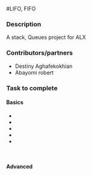 #LIFO, FIFO
### Description
A stack, Queues project for ALX <br />

### Contributors/partners
- Destiny Aghafekokhian
- Abayomi robert 


### Task to complete
#### Basics
-
-
-
-
-
<br />

#### Advanced
